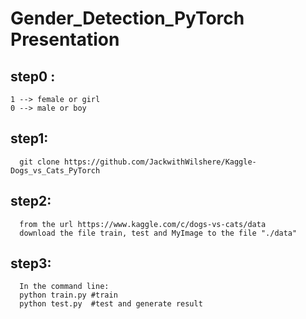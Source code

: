 Gender_Detection_PyTorch Presentation 
=======
step0 :
-------
    1 --> female or girl
    0 --> male or boy
step1:
-------
      git clone https://github.com/JackwithWilshere/Kaggle-Dogs_vs_Cats_PyTorch
      
step2:
-----
      from the url https://www.kaggle.com/c/dogs-vs-cats/data 
      download the file train, test and MyImage to the file "./data"

step3:
------
      In the command line:
      python train.py #train
      python test.py  #test and generate result
      
